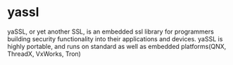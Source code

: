 # yassl
yaSSL, or yet another SSL, is an embedded ssl library for programmers building security functionality into their applications and devices. yaSSL is highly portable, and runs on standard as well as embedded platforms(QNX, ThreadX, VxWorks, Tron)
